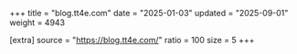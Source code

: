 +++
title = "blog.tt4e.com"
date = "2025-01-03"
updated = "2025-09-01"
weight = 4943

[extra]
source = "https://blog.tt4e.com/"
ratio = 100
size = 5
+++
